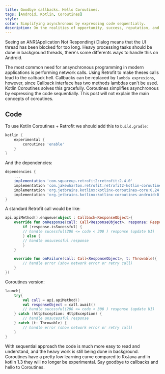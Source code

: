 ```yaml
---
title: Goodbye callbacks. Hello Coroutines.
tags: [Android, Kotlin, Coroutines]
style: 
color: Simplifying asynchronous by expressing code sequentially.
description: On the realities of opportunity, success, reputation, and relationships in tech.
---
```


Seeing an ANR(Application Not Responding) Dialog means that the UI thread has been blocked for too long. Heavy processing tasks should be done in background threads, there's some differents ways to handle this on Android.

The most common need for ansynchronous programming in modern applications is performing network calls. Using Retrofit to make theses calls lead to the callback hell. Callbacks can be replaced by `lambda expresions`, however, since Callback<T> interface has two methods lambdas can't be used. Kotlin Coroutines solves this gracefully. Coroutines simplifies asynchronous by expressing the code sequentially. This post will not explain the main concepts of coroutines.

## Code
To use Kotlin Coroutines + Retrofit we should add this to `build.gradle`:
``` groovy
kotlin {
    experimental {
        coroutines 'enable'
    }
}
```
And the dependencies:
``` groovy
dependencies {
    ...
    implementation 'com.squareup.retrofit2:retrofit:2.4.0'
    implementation 'com.jakewharton.retrofit:retrofit2-kotlin-coroutines-experimental-adapter:1.0.0'  
	implementation 'org.jetbrains.kotlinx:kotlinx-coroutines-core:0.24.0'  
	implementation 'org.jetbrains.kotlinx:kotlinx-coroutines-android:0.24.0'
}
```

A standard Retrofit call would be like:
``` kotlin
api.apiMethod().enqueue(object : Callback<ResponseObject>{
	override fun onResponse(call: Call<ResponseObject>, response: Response<ResponseObject>){
		if (response.isSucessful) {
		// handle sucessful(200 <= code < 300 ) response (update UI)
		} else {
		// handle unsucessful response
		}
	}

	override fun onFailure(call: Call<ResponseObject>, t: Throwable){
		// handle error (show network error or retry call)
	}
})
```

Coroutines version:
``` kotlin
launch{
	try{
		val call = api.apiMethod()
		val responseObject = call.await()
		// handle sucessful(200 <= code < 300 ) response (update UI)
	} catch (httpException: HttpException) {
		// handle unsucessful response
	} catch (t: Throwable) {
		// handle error (show network error or retry call)
	}
}
```

With sequential approach the code is much more easy to read and understand, and the heavy work is still being done in background. Coroutines have a pretty low learning curve compared to RxJava and in kotlin 1.3 they will no longer be experimental. Say goodbye to callbacks and hello to Coroutines.

